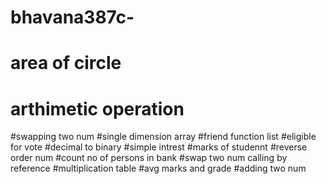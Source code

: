 # bhavana387c-
# area of circle
# arthimetic operation
#swapping two num
#single dimension array
#friend function list
#eligible for vote
#decimal to binary
#simple intrest
#marks of studennt
#reverse order num
#count no of persons in bank
#swap two num calling by reference
#multiplication table
#avg marks and grade
#adding two num
